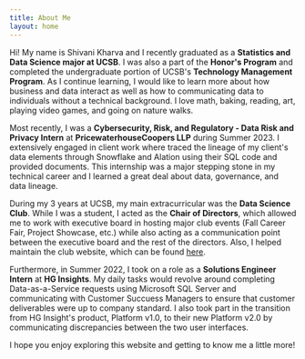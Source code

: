 ```yaml
---
title: About Me     
layout: home
---
```

Hi! My name is Shivani Kharva and I recently graduated as a **Statistics and Data Science major at UCSB**. I was also a part of the **Honor's Program** and completed the undergraduate portion of UCSB's **Technology Management Program**. As I continue learning, I would like to learn more about how business and data interact as well as how to communicating data to individuals without a technical background. I love math, baking, reading, art, playing video games, and going on nature walks.  

Most recently, I was a **Cybersecurity, Risk, and Regulatory - Data Risk and Privacy Intern** at **PricewaterhouseCoopers LLP** during Summer 2023. I extensively engaged in client work where traced the lineage of my client's data elements through Snowflake and Alation using their SQL code and provided documents. This internship was a major stepping stone in my technical career and I learned a great deal about data, governance, and data lineage.

During my 3 years at UCSB, my main extracurricular was the **Data Science Club**. While I was a student, I acted as the **Chair of Directors**, which allowed me to work with executive board in hosting major club events (Fall Career Fair, Project Showcase, etc.) while also acting as a communication point between the executive board and the rest of the directors. Also, I helped maintain the club website, which can be found [here](https://www.datascienceucsb.org/).   

Furthermore, in Summer 2022, I took on a role as a **Solutions Engineer Intern** at **HG Insights**. My daily tasks would revolve around completing Data-as-a-Service requests using Microsoft SQL Server and communicating with Customer Succuess Managers to ensure that customer deliverables were up to company standard. I also took part in the transition from HG Insight's product, Platform v1.0, to their new Platform v2.0 by communicating discrepancies between the two user interfaces.

I hope you enjoy exploring this website and getting to know me a little more!  
